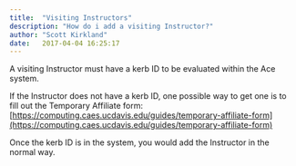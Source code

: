 ```yaml
---
title:  "Visiting Instructors"
description: "How do i add a visiting Instructor?"
author: "Scott Kirkland"
date:   2017-04-04 16:25:17
---
```


A visiting Instructor must have a kerb ID to be evaluated within the Ace system.

If the Instructor does not have a kerb ID, one possible way to get one is to fill out the Temporary Affiliate form:
[https://computing.caes.ucdavis.edu/guides/temporary-affiliate-form](https://computing.caes.ucdavis.edu/guides/temporary-affiliate-form)

Once the kerb ID is in the system, you would add the Instructor in the normal way.
